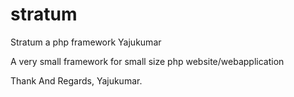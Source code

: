 # stratum
Stratum a php framework Yajukumar

A very small framework for small size php website/webapplication


Thank And Regards,
Yajukumar.
